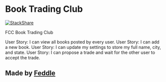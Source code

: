 Book Trading Club
==========================
[![StackShare](https://img.shields.io/badge/tech-stack-0690fa.svg?style=flat)](https://stackshare.io/Feddle/fcc-book-club)

FCC Book Trading Club

User Story: I can view all books posted by every user.
User Story: I can add a new book.
User Story: I can update my settings to store my full name, city, and state.
User Story: I can propose a trade and wait for the other user to accept the trade.
 
Made by [Feddle](https://github.com/Feddle)
-------------------

